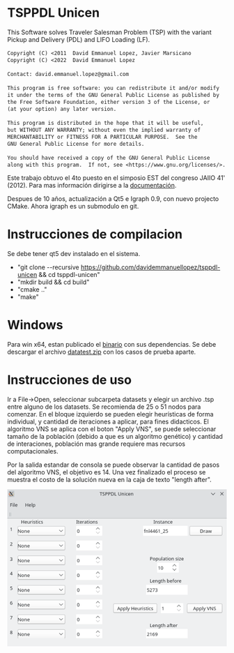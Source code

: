 # TSPPDL Unicen

This Software solves Traveler Salesman Problem (TSP) with the variant Pickup and Delivery (PDL) and LIFO Loading (LF).

    Copyright (C) <2011  David Emmanuel Lopez, Javier Marsicano
    Copyright (C) <2022  David Emmanuel Lopez
    
    Contact: david.emmanuel.lopez@gmail.com
 
    This program is free software: you can redistribute it and/or modify
    it under the terms of the GNU General Public License as published by
    the Free Software Foundation, either version 3 of the License, or
    (at your option) any later version.

    This program is distributed in the hope that it will be useful,
    but WITHOUT ANY WARRANTY; without even the implied warranty of
    MERCHANTABILITY or FITNESS FOR A PARTICULAR PURPOSE.  See the
    GNU General Public License for more details.

    You should have received a copy of the GNU General Public License
    along with this program.  If not, see <https://www.gnu.org/licenses/>.

Este trabajo obtuvo el 4to puesto en el simposio EST del congreso JAIIO 41' (2012). Para mas información dirigirse a la [documentación](https://github.com/davidemmanuellopez/tsppdl-unicen/blob/main/doc/documento_final.pdf). 


Despues de 10 años, actualización a Qt5 e Igraph 0.9, con nuevo projecto CMake. Ahora igraph es un submodulo en git.

# Instrucciones de compilacion

Se debe tener qt5 dev instalado en el sistema.

* "git clone --recursive https://github.com/davidemmanuellopez/tsppdl-unicen && cd tsppdl-unicen"
* "mkdir build && cd build"
* "cmake .."
* "make"

# Windows

Para win x64, estan publicado el [binario](https://github.com/davidemmanuellopez/tsppdl-unicen/releases) con sus dependencias. Se debe descargar el archivo [datatest.zip](https://github.com/davidemmanuellopez/tsppdl-unicen/blob/main/datatest.zip) con los casos de prueba aparte. 
# Instrucciones de uso

Ir a File->Open, seleccionar subcarpeta datasets y elegir un archivo .tsp entre alguno de los datasets. Se recomienda de 25 o 51 nodos para comenzar.
En el bloque izquierdo se pueden elegir heurísticas de forma individual, y cantidad de iteraciones a aplicar, para fines didacticos.
El algoritmo VNS se aplica con el boton "Apply VNS", se puede seleccionar tamaño de la población (debido a que es un algoritmo genético) y cantidad de interaciones, población mas grande requiere mas recursos computacionales.

Por la salida estandar de consola se puede observar la cantidad de pasos del algoritmo VNS, el objetivo es 14. Una vez finalizado el proceso se muestra el costo de la solución nueva en la caja de texto "length after".

![Captura](/doc/screenshot.png "Captura de GUI TSPPDL Unicen")

